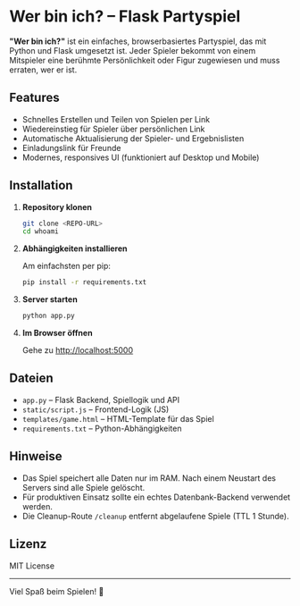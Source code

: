 # Wer bin ich? – Flask Partyspiel

**"Wer bin ich?"** ist ein einfaches, browserbasiertes Partyspiel, das mit Python und Flask umgesetzt ist. Jeder Spieler bekommt von einem Mitspieler eine berühmte Persönlichkeit oder Figur zugewiesen und muss erraten, wer er ist.

## Features

- Schnelles Erstellen und Teilen von Spielen per Link
- Wiedereinstieg für Spieler über persönlichen Link
- Automatische Aktualisierung der Spieler- und Ergebnislisten
- Einladungslink für Freunde
- Modernes, responsives UI (funktioniert auf Desktop und Mobile)

## Installation

1. **Repository klonen**

   ```bash
   git clone <REPO-URL>
   cd whoami
   ```

2. **Abhängigkeiten installieren**

   Am einfachsten per pip:

   ```bash
   pip install -r requirements.txt
   ```

3. **Server starten**

   ```bash
   python app.py
   ```

4. **Im Browser öffnen**

   Gehe zu [http://localhost:5000](http://localhost:5000)

## Dateien

- `app.py` – Flask Backend, Spiellogik und API
- `static/script.js` – Frontend-Logik (JS)
- `templates/game.html` – HTML-Template für das Spiel
- `requirements.txt` – Python-Abhängigkeiten

## Hinweise

- Das Spiel speichert alle Daten nur im RAM. Nach einem Neustart des Servers sind alle Spiele gelöscht.
- Für produktiven Einsatz sollte ein echtes Datenbank-Backend verwendet werden.
- Die Cleanup-Route `/cleanup` entfernt abgelaufene Spiele (TTL 1 Stunde).

## Lizenz

MIT License

---

Viel Spaß beim Spielen! 🎉
